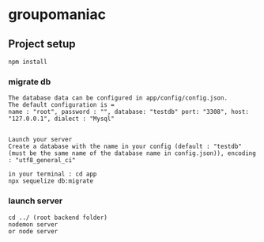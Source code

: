 # groupomaniac

## Project setup

```
npm install
```

### migrate db

```
The database data can be configured in app/config/config.json.
The default configuration is =
name : "root", password : "", database: "testdb" port: "3308", host: "127.0.0.1", dialect : "Mysql"


Launch your server
Create a database with the name in your config (default : "testdb"(must be the same name of the database name in config.json)), encoding : "utf8_general_ci"

in your terminal : cd app
npx sequelize db:migrate
```

### launch server

```
cd ../ (root backend folder)
nodemon server
or node server
```
